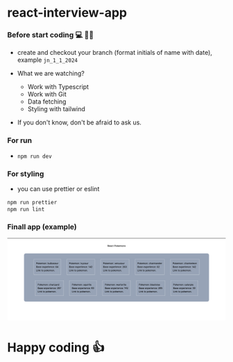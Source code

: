 # react-interview-app

### Before start coding 💻 😮‍💨
- create and checkout your branch (format initials of name with date), example `jn_1_1_2024`
- What we are watching?
    - Work with Typescript 
    - Work with Git
    - Data fetching
    - Styling with tailwind

- If you don't know, don't be afraid to ask us.

### For run
- `npm run dev`

### For styling
- you can use prettier or eslint 

```
npm run prettier 
npm run lint
```

### Finall app (example)
![finall_app](https://github.com/Direct-Technologies-CZ/react-interview/blob/result/public/finall_app.png)

# Happy coding 👍
